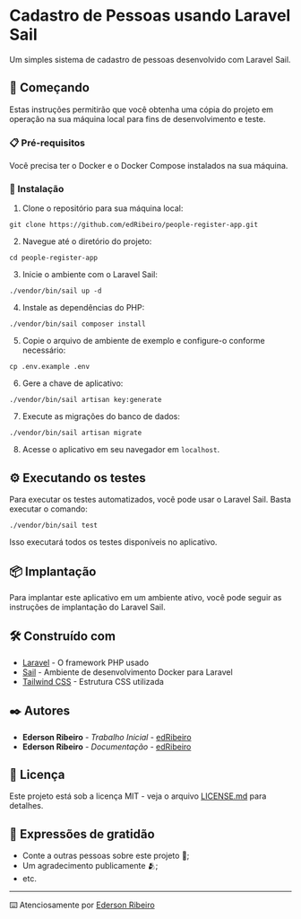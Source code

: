 # Cadastro de Pessoas usando Laravel Sail

Um simples sistema de cadastro de pessoas desenvolvido com Laravel Sail.

## 🚀 Começando

Estas instruções permitirão que você obtenha uma cópia do projeto em operação na sua máquina local para fins de desenvolvimento e teste.

### 📋 Pré-requisitos

Você precisa ter o Docker e o Docker Compose instalados na sua máquina.

### 🔧 Instalação

1. Clone o repositório para sua máquina local:

```
git clone https://github.com/edRibeiro/people-register-app.git
```

2. Navegue até o diretório do projeto:

```
cd people-register-app
```

3. Inicie o ambiente com o Laravel Sail:

```
./vendor/bin/sail up -d
```

4. Instale as dependências do PHP:

```
./vendor/bin/sail composer install
```

5. Copie o arquivo de ambiente de exemplo e configure-o conforme necessário:

```
cp .env.example .env
```

6. Gere a chave de aplicativo:

```
./vendor/bin/sail artisan key:generate
```

7. Execute as migrações do banco de dados:

```
./vendor/bin/sail artisan migrate
```

8. Acesse o aplicativo em seu navegador em `localhost`.

## ⚙️ Executando os testes

Para executar os testes automatizados, você pode usar o Laravel Sail. Basta executar o comando:

```
./vendor/bin/sail test
```

Isso executará todos os testes disponíveis no aplicativo.

## 📦 Implantação

Para implantar este aplicativo em um ambiente ativo, você pode seguir as instruções de implantação do Laravel Sail.

## 🛠️ Construído com

* [Laravel](https://laravel.com/) - O framework PHP usado
* [Sail](https://laravel.com/docs/8.x/sail) - Ambiente de desenvolvimento Docker para Laravel
* [Tailwind CSS](https://tailwindcss.com/) - Estrutura CSS utilizada


## ✒️ Autores

* **Ederson Ribeiro** - *Trabalho Inicial* - [edRibeiro](https://github.com/edRibeiro)
* **Ederson Ribeiro** - *Documentação* - [edRibeiro](https://github.com/edRibeiro)


## 📄 Licença

Este projeto está sob a licença MIT - veja o arquivo [LICENSE.md](LICENSE.md) para detalhes.

## 🎁 Expressões de gratidão

* Conte a outras pessoas sobre este projeto 📢;
* Um agradecimento publicamente 🫂;
* etc.

---
⌨️ Atenciosamente por [Ederson Ribeiro](https://github.com/edRibeiro)
